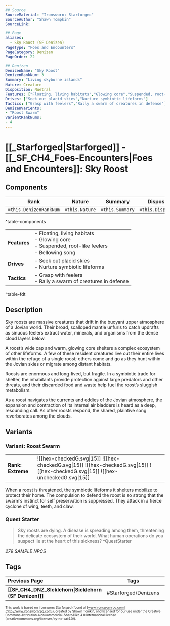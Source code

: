 ```yaml
---
## Source
SourceMaterial: "Ironsworn: Starforged"
SourceAuthor: "Shawn Tompkin"
SourceLink: 

## Page
aliases:
  - Sky Roost (SF Denizen)
PageType: "Foes and Encounters"
PageCategory: Denizen
PageOrder: 22

## Denizen
DenizenName: "Sky Roost"
DenizenRankNum: 3
Summary: "Living skyborne islands"
Nature: Creature
Disposition: Nuetral
Features: ["Floating, living habitats","Glowing core","Suspended, root-like feelers","Bellowing song"]
Drives: ["Seek out placid skies","Nurture symbiotic lifeforms"]
Tactics: ["Grasp with feelers","Rally a swarm of creatures in defense"]
DenizenVarients:
- "Roost Swarm"
VarientRankNums:
- 4
---
```

# [[_Starforged|Starforged]] - [[_SF_CH4_Foes-Encounters|Foes and Encounters]]: Sky Roost
## Components
| **Rank** | Nature | Summary | Disposition |
| :---: | --- | --- | --- |
| `=this.DenizenRankNum` | `=this.Nature` | `=this.Summary` | `=this.Disposition`  |
^table-components

|  |  |
| --- | --- |
| **Features** | - Floating, living habitats<br>- Glowing core<br>- Suspended, root-like feelers<br>- Bellowing song |
| **Drives** | - Seek out placid skies<br>- Nurture symbiotic lifeforms |
| **Tactics** | - Grasp with feelers<br>- Rally a swarm of creatures in defense |
^table-fdt

## Description
Sky roosts are massive creatures that drift in the buoyant upper atmosphere of a Jovian world. Their broad, scalloped mantle unfurls to catch updrafts as sinuous feelers extract water, minerals, and organisms from the dense cloud layers below.

A roost’s wide cap and warm, glowing core shelters a complex ecosystem of other lifeforms. A few of these resident creatures live out their entire lives within the refuge of a single roost; others come and go as they hunt within the Jovian skies or migrate among distant habitats.

Roosts are enormous and long-lived, but fragile. In a symbiotic trade for shelter, the inhabitants provide protection against large predators and other threats, and their discarded food and waste help fuel the roost’s sluggish metabolism.

As a roost navigates the currents and eddies of the Jovian atmosphere, the expansion and contraction of its internal air bladders is heard as a deep, resounding call. As other roosts respond, the shared, plaintive song reverberates among the clouds.

## Variants
### Variant: Roost Swarm
| | |
| --- | --- |
| **Rank: Extreme** | ![[hex-checkedG.svg\|15]] ![[hex-checkedG.svg\|15]] ![[hex-checkedG.svg\|15]] ![[hex-checkedG.svg\|15]] ![[hex-uncheckedG.svg\|15]] |

When a roost is threatened, the symbiotic lifeforms it shelters mobilize to protect their home. The compulsion to defend the roost is so strong that the swarm’s instinct for self preservation is suppressed. They attack in a fierce cyclone of wing, teeth, and claw.

### Quest Starter
> Sky roosts are dying. A disease is spreading among them, threatening the delicate ecosystem of their world. What human operations do you suspect lie at the heart of this sickness? ^QuestStarter

*279 SAMPLE NPCS*

## Tags
| Previous Page | Tags | Next Page |
|:--- |:---:| ---:|
| **[[SF_CH4_DNZ_SIcklehorn\|Sicklehorn (SF Denizen)]]** | #Starforged/Denizens | **[[SF_CH4_DNZ_Technoplasm\|Technoplasm  (SF Denizen)]]** |

<font size=-2>This work is based on Ironsworn: Starforged (found at [www.ironswornrpg.com](http://www.ironswornrpg.com)), created by Shawn Tomkin, and licensed for our use under the Creative Commons Attribution-NonCommercial-ShareAlike 4.0 International license  (creativecommons.org/licenses/by-nc-sa/4.0/).</font>